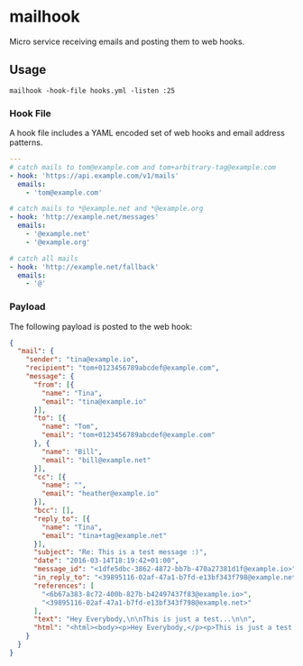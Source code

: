 # mailhook

Micro service receiving emails and posting them to web hooks.

## Usage

```
mailhook -hook-file hooks.yml -listen :25
```

### Hook File

A hook file includes a YAML encoded set of web hooks and email address
patterns.

```yaml
---
# catch mails to tom@example.com and tom+arbitrary-tag@example.com
- hook: 'https://api.example.com/v1/mails'
  emails:
    - 'tom@example.com'

# catch mails to *@example.net and *@example.org
- hook: 'http://example.net/messages'
  emails:
    - '@example.net'
    - '@example.org'

# catch all mails
- hook: 'http://example.net/fallback'
  emails:
    - '@'
```

### Payload

The following payload is posted to the web hook:

```json
{
  "mail": {
    "sender": "tina@example.io",
    "recipient": "tom+0123456789abcdef@example.com",
    "message": {
      "from": [{
        "name": "Tina",
        "email": "tina@example.io"
      }],
      "to": [{
        "name": "Tom",
        "email": "tom+0123456789abcdef@example.com"
      }, {
        "name": "Bill",
        "email": "bill@example.net"
      }],
      "cc": [{
        "name": "",
        "email": "heather@example.io"
      }],
      "bcc": [],
      "reply_to": [{
        "name": "Tina",
        "email": "tina+tag@example.net"
      }],
      "subject": "Re: This is a test message :)",
      "date": "2016-03-14T18:19:42+01:00",
      "message_id": "<1dfe5dbc-3862-4872-bb7b-470a27381d1f@example.io>",
      "in_reply_to": "<39895116-02af-47a1-b7fd-e13bf343f798@example.net>",
      "references": [
        "<6b67a383-8c72-400b-827b-b42497437f83@example.io>",
        "<39895116-02af-47a1-b7fd-e13bf343f798@example.net>"
      ],
      "text": "Hey Everybody,\n\nThis is just a test...\n\n",
      "html": "<html><body><p>Hey Everybody,</p><p>This is just a test...</p></body></html>"
    }
  }
}
```
